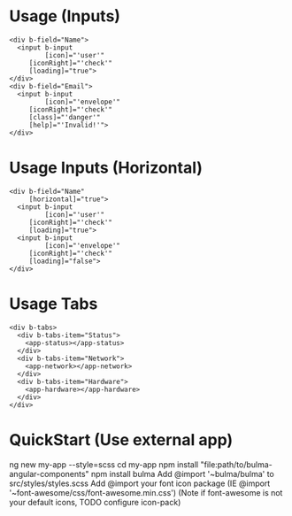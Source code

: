 # Usage (Inputs)
```
<div b-field="Name">
  <input b-input
         [icon]="'user'"
	 [iconRight]="'check'"
	 [loading]="true">
</div>
<div b-field="Email">
  <input b-input
         [icon]="'envelope'"
	 [iconRight]="'check'"
	 [class]="'danger'"
	 [help]="'Invalid!'">
</div>
```

# Usage Inputs (Horizontal)
```
<div b-field="Name"
     [horizontal]="true">
  <input b-input
         [icon]="'user'"
	 [iconRight]="'check'"
	 [loading]="true">
  <input b-input
         [icon]="'envelope'"
	 [iconRight]="'check'"
	 [loading]="false">
</div>
```

# Usage Tabs
```
<div b-tabs>
  <div b-tabs-item="Status">
    <app-status></app-status>
  </div>
  <div b-tabs-item="Network">
    <app-network></app-network>
  </div>
  <div b-tabs-item="Hardware">
    <app-hardware></app-hardware>
  </div>
</div>
```

# QuickStart (Use external app)

ng new my-app --style=scss
cd my-app
npm install "file:path/to/bulma-angular-components"
npm install bulma
Add @import '~bulma/bulma' to src/styles/styles.scss
Add @import your font icon package (IE @import '~font-awesome/css/font-awesome.min.css')
(Note if font-awesome is not your default icons, TODO configure icon-pack)

